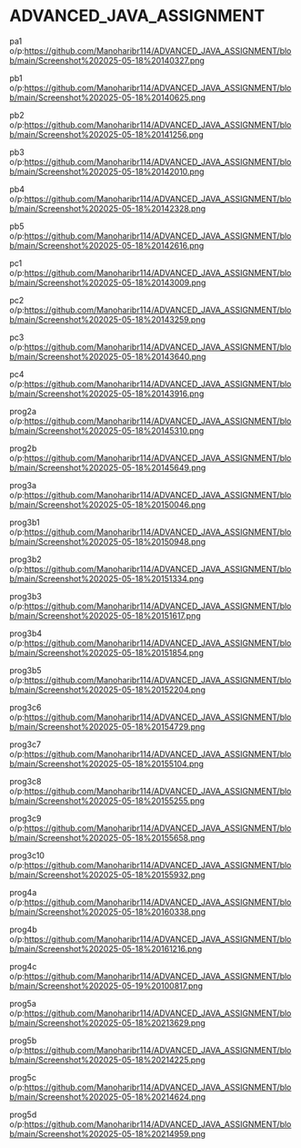 # ADVANCED_JAVA_ASSIGNMENT
pa1 o/p:https://github.com/Manoharibr114/ADVANCED_JAVA_ASSIGNMENT/blob/main/Screenshot%202025-05-18%20140327.png

pb1 o/p:https://github.com/Manoharibr114/ADVANCED_JAVA_ASSIGNMENT/blob/main/Screenshot%202025-05-18%20140625.png

pb2 o/p:https://github.com/Manoharibr114/ADVANCED_JAVA_ASSIGNMENT/blob/main/Screenshot%202025-05-18%20141256.png

pb3 o/p:https://github.com/Manoharibr114/ADVANCED_JAVA_ASSIGNMENT/blob/main/Screenshot%202025-05-18%20142010.png

pb4 o/p:https://github.com/Manoharibr114/ADVANCED_JAVA_ASSIGNMENT/blob/main/Screenshot%202025-05-18%20142328.png

pb5 o/p:https://github.com/Manoharibr114/ADVANCED_JAVA_ASSIGNMENT/blob/main/Screenshot%202025-05-18%20142616.png

pc1 o/p:https://github.com/Manoharibr114/ADVANCED_JAVA_ASSIGNMENT/blob/main/Screenshot%202025-05-18%20143009.png

pc2 o/p:https://github.com/Manoharibr114/ADVANCED_JAVA_ASSIGNMENT/blob/main/Screenshot%202025-05-18%20143259.png

pc3 o/p:https://github.com/Manoharibr114/ADVANCED_JAVA_ASSIGNMENT/blob/main/Screenshot%202025-05-18%20143640.png

pc4 o/p:https://github.com/Manoharibr114/ADVANCED_JAVA_ASSIGNMENT/blob/main/Screenshot%202025-05-18%20143916.png

prog2a o/p:https://github.com/Manoharibr114/ADVANCED_JAVA_ASSIGNMENT/blob/main/Screenshot%202025-05-18%20145310.png

prog2b o/p:https://github.com/Manoharibr114/ADVANCED_JAVA_ASSIGNMENT/blob/main/Screenshot%202025-05-18%20145649.png

prog3a o/p:https://github.com/Manoharibr114/ADVANCED_JAVA_ASSIGNMENT/blob/main/Screenshot%202025-05-18%20150046.png

prog3b1 o/p:https://github.com/Manoharibr114/ADVANCED_JAVA_ASSIGNMENT/blob/main/Screenshot%202025-05-18%20150948.png

prog3b2 o/p:https://github.com/Manoharibr114/ADVANCED_JAVA_ASSIGNMENT/blob/main/Screenshot%202025-05-18%20151334.png

prog3b3 o/p:https://github.com/Manoharibr114/ADVANCED_JAVA_ASSIGNMENT/blob/main/Screenshot%202025-05-18%20151617.png

prog3b4 o/p:https://github.com/Manoharibr114/ADVANCED_JAVA_ASSIGNMENT/blob/main/Screenshot%202025-05-18%20151854.png

prog3b5 o/p:https://github.com/Manoharibr114/ADVANCED_JAVA_ASSIGNMENT/blob/main/Screenshot%202025-05-18%20152204.png

prog3c6 o/p:https://github.com/Manoharibr114/ADVANCED_JAVA_ASSIGNMENT/blob/main/Screenshot%202025-05-18%20154729.png

prog3c7 o/p:https://github.com/Manoharibr114/ADVANCED_JAVA_ASSIGNMENT/blob/main/Screenshot%202025-05-18%20155104.png

prog3c8 o/p:https://github.com/Manoharibr114/ADVANCED_JAVA_ASSIGNMENT/blob/main/Screenshot%202025-05-18%20155255.png

prog3c9 o/p:https://github.com/Manoharibr114/ADVANCED_JAVA_ASSIGNMENT/blob/main/Screenshot%202025-05-18%20155658.png

prog3c10 o/p:https://github.com/Manoharibr114/ADVANCED_JAVA_ASSIGNMENT/blob/main/Screenshot%202025-05-18%20155932.png

prog4a o/p:https://github.com/Manoharibr114/ADVANCED_JAVA_ASSIGNMENT/blob/main/Screenshot%202025-05-18%20160338.png

prog4b o/p:https://github.com/Manoharibr114/ADVANCED_JAVA_ASSIGNMENT/blob/main/Screenshot%202025-05-18%20161216.png

prog4c o/p:https://github.com/Manoharibr114/ADVANCED_JAVA_ASSIGNMENT/blob/main/Screenshot%202025-05-19%20100817.png

prog5a o/p:https://github.com/Manoharibr114/ADVANCED_JAVA_ASSIGNMENT/blob/main/Screenshot%202025-05-18%20213629.png

prog5b o/p:https://github.com/Manoharibr114/ADVANCED_JAVA_ASSIGNMENT/blob/main/Screenshot%202025-05-18%20214225.png

prog5c o/p:https://github.com/Manoharibr114/ADVANCED_JAVA_ASSIGNMENT/blob/main/Screenshot%202025-05-18%20214624.png

prog5d o/p:https://github.com/Manoharibr114/ADVANCED_JAVA_ASSIGNMENT/blob/main/Screenshot%202025-05-18%20214959.png
